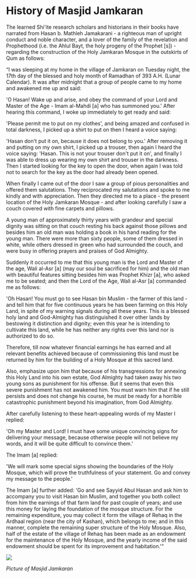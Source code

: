 History of Masjid Jamkaran
==========================

The learned Shi'ite research scholars and historians in their books have
narrated from Hasan b. Mathleh Jamakarani - a righteous man of upright
conduct and noble character, and a lover of the family of the revelation
and Prophethood (i.e. the Ahlul Bayt, the holy progeny of the Prophet
[s]) - regarding the construction of the Holy Jamkaran Mosque in the
outskirts of Qum as follows:

“I was sleeping at my home in the village of Jamkaran on Tuesday night,
the 17th day of the blessed and holy month of Ramadhan of 393 A.H.
(Lunar Calendar). It was after midnight that a group of people came to
my home and awakened me up and said:

'O Hasan! Wake up and arise, and obey the command of your Lord and
Master of the Age - Imam al-Mahdi [a] who has summoned you.' After
hearing this command, I woke up immediately to get ready and said:

'Please permit me to put on my clothes', and being amazed and confused
in total darkness, I picked up a shirt to put on then I heard a voice
saying:

'Hasan don't put it on, because it does not belong to you.' After
removing it and putting on my own shirt, I picked up a trouser, then
again I heard the voice saying: 'Hasan. This is not your trouser don't
put it on', and finally I was able to dress up wearing my own shirt and
trouser in the darkness. Then I started looking for the key to open the
door, when again I was told not to search for the key as the door had
already been opened.

When finally I came out of the door I saw a group of pious personalities
and offered them salutations. They reciprocated my salutations and spoke
to me kindly and with appreciation. Then they directed me to a place -
the present location of the Holy Jamkaran Mosque - and after looking
carefully I saw a couch covered with fine carpets and pillows.

A young man of approximately thirty years with grandeur and special
dignity was sitting on that couch resting his back against those pillows
and besides him an old man was holding a book in his hand reading for
the young man. There were more than sixty people, some of them dressed
in white, while others dressed in green who had surrounded the couch,
and were busy in offering prayers and praises of God Almighty.

Suddenly it occurred to me that this young man is the Lord and Master of
the age, Wali al-Asr [a] (may our soul be sacrificed for him) and the
old man with beautiful features sitting besides him was Prophet Khizr
[a], who asked me to be seated; and then the Lord of the Age, Wali
al-Asr [a] commanded me as follows:

'Oh Hasan! You must go to see Hasan bin Muslim - the farmer of this
land - and tell him that for five continuous years he has been farming
on this Holy Land, in spite of my warning signals during all these
years. This is a blessed holy land and God-Almighty has distinguished it
over other lands by bestowing it distinction and dignity; even this year
he is intending to cultivate this land, while he has neither any rights
over this land nor is authorized to do so.

Therefore, till now whatever financial earnings he has earned and all
relevant benefits achieved because of commissioning this land must be
returned by him for the building of a Holy Mosque at this sacred land.

Also, emphasize upon him that because of his transgressions for annexing
this Holy Land into his own estate, God Almighty had taken away his two
young sons as punishment for his offense. But it seems that even this
severe punishment has not awakened him. You must warn him that if he
still persists and does not change his course, he must be ready for a
horrible catastrophic punishment beyond his imagination, from God
Almighty.

After carefully listening to these heart-appealing words of my Master I
replied:

'Oh my Master and Lord! I must have some unique convincing signs for
delivering your message, because otherwise people will not believe my
words, and it will be quite difficult to convince them.'

The Imam [a] replied:

'We will mark some special signs showing the boundaries of the Holy
Mosque, which will prove the truthfulness of your statement. Go and
convey my message to the people.'

The Imam [a] further added: 'Go and see Sayyid Abul Hasan and ask him to
accompany you to visit Hasan bin Muslim, and together you both collect
from him the earnings of that farm land for past couple of years; and
use this money for laying the foundation of the mosque structure. For
the remaining expenditure, you may collect it form the village of Rehaq
in the Ardhaal region (near the city of Kashan), which belongs to me;
and in this manner, complete the remaining super structure of the Holy
Mosque. Also, half of the estate of the village of Rehaq has been made
as an endowment for the maintenance of the Holy Mosque, and the yearly
income of the said endowment should be spent for its improvement and
habitation.'“

![](/sites/default/files/Jmkrn1.gif)

*Picture of Masjid Jamkaran*


